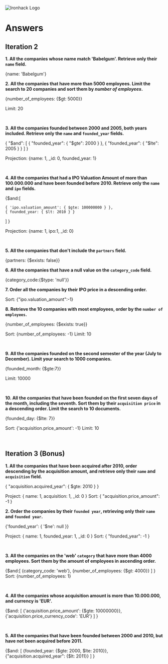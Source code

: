 ![Ironhack Logo](https://i.imgur.com/1QgrNNw.png)

# Answers

## Iteration 2

**1. All the companies whose name match 'Babelgum'. Retrieve only their `name` field.**

<!-- Your Query Goes Here --> {name: 'Babelgum'}

<br>

**2. All the companies that have more than 5000 employees. Limit the search to 20 companies and sort them by *number of employees*.**

<!-- Your Query Goes Here --> 
{number_of_employees: {$gt: 5000}}

Limit: 20


<br>

**3. All the companies founded between 2000 and 2005, both years included. Retrieve only the `name` and `founded_year` fields.**

<!-- Your Query Goes Here --> 
{ "$and": [
    { "founded_year": { "$gte": 2000 } }, 
    { "founded_year": { "$lte": 2005 } }
] 
}

Projection: {name: 1, _id: 0, founded_year: 1}

<br>

**4. All the companies that had a IPO Valuation Amount of more than 100.000.000 and have been founded before 2010. Retrieve only the `name` and `ipo` fields.**

<!-- Your Query Goes Here -->  {$and:[
    { 'ipo.valuation_amount': { $gte: 100000000 } },
    { founded_year: { $lt: 2010 } }
  ]
}

Projection: {name: 1, ipo:1, _id: 0}

<br>

**5. All the companies that don't include the `partners` field.**

<!-- Your Query Goes Here --> {partners: {$exists: false}}

<br>

**6. All the companies that have a null value on the `category_code` field.**

<!-- Your Query Goes Here --> {category_code:{$type: 'null'}}

<br>

**7. Order all the companies by their IPO price in a descending order.**

<!-- Your Query Goes Here --> Sort: {"ipo.valuation_amount":-1}

<br>

**8. Retrieve the 10 companies with most employees, order by the `number of employees`.**

<!-- Your Query Goes Here --> {number_of_employees: {$exists: true}}
Sort: {number_of_employees: -1} 
Limit: 10

<br>

**9. All the companies founded on the second semester of the year (July to December). Limit your search to 1000 companies.**

<!-- Your Query Goes Here -->   {founded_month: {$gte:7}}
Limit: 10000

<br>

**10. All the companies that have been founded on the first seven days of the month, including the seventh. Sort them by their `acquisition price` in a descending order. Limit the search to 10 documents.**

<!-- Your Query Goes Here --> {founded_day: {$lte: 7}}
Sort: {'acquisition.price_amount': -1}
Limit: 10

<br>

## Iteration 3 (Bonus)

**1. All the companies that have been acquired after 2010, order descending by the acquisition amount, and retrieve only their `name` and `acquisition` field.**

<!-- Your Query Goes Here --> { "acquisition.acquired_year": { $gte: 2010 } }
Project: { name: 1, acquisition: 1, _id: 0 }
Sort:   { "acquisition.price_amount": -1 }
<br>

**2. Order the companies by their `founded year`, retrieving only their `name` and `founded year`.**

<!-- Your Query Goes Here -->   		{'founded_year': { '$ne': null }}
Project: { name: 1, founded_year: 1, _id: 0 }
Sort: { "founded_year": -1 }

<br>

**3. All the companies on the 'web' `category` that have more than 4000 employees. Sort them by the amount of employees in ascending order.**

<!-- Your Query Goes Here -->
{$and:[
    {category_code: 'web'}, 
    {number_of_employees: {$gt: 4000}}
    ]
}
Sort: {number_of_employees: 1}

<br>

**4. All the companies whose acquisition amount is more than 10.000.000, and currency is 'EUR'.**

<!-- Your Query Goes Here -->
{$and: [
{'acquisition.price_amount': {$gte: 10000000}},
{'acquisition.price_currency_code': 'EUR'}
]
}

<br>

**5. All the companies that have been founded between 2000 and 2010, but have not been acquired before 2011.**

<!-- Your Query Goes Here -->

{$and: [
    {founded_year: {$gte: 2000, $lte: 2010}},
    {"acquisition.acquired_year": {$lt: 2011}}
]
}
<br>
